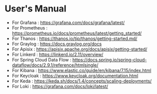 # User's Manual

- For Grafana : https://grafana.com/docs/grafana/latest/
- For Prometheus : https://prometheus.io/docs/prometheus/latest/getting_started/
- For Thanos : https://thanos.io/tip/thanos/getting-started.md/
- For Graylog : https://docs.graylog.org/docs
- For Apisix : https://apisix.apache.org/docs/apisix/getting-started/
- For Linkerd : https://linkerd.io/2.11/overview/
- For Spring Cloud Data Flow : https://docs.spring.io/spring-cloud-dataflow/docs/2.9.1/reference/htmlsingle/
- For Kibana : https://www.elastic.co/guide/en/kibana/7.15/index.html
- For Keycloak : https://www.keycloak.org/documentation.html
- For Keda : https://keda.sh/docs/1.4/concepts/scaling-deployments/
- For Loki : https://grafana.com/docs/loki/latest/
